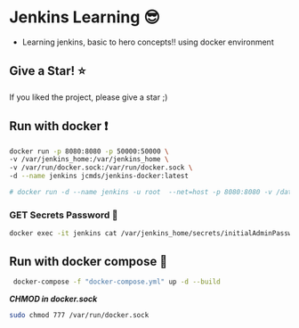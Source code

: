 # Jenkins Learning :sunglasses:

- Learning jenkins, basic to hero concepts!! using docker environment

## Give a Star! :star:

If you liked the project, please give a star ;)


## Run with docker ❗

```sh
docker run -p 8080:8080 -p 50000:50000 \
-v /var/jenkins_home:/var/jenkins_home \ 
-v /var/run/docker.sock:/var/run/docker.sock \
-d --name jenkins jcmds/jenkins-docker:latest

# docker run -d --name jenkins -u root  --net=host -p 8080:8080 -v /data/jenkins:/var/jenkins_home -v /var/run/docker.sock:/var/run/docker.sock
```

### GET Secrets Password 🔑

```sh
docker exec -it jenkins cat /var/jenkins_home/secrets/initialAdminPassword
```

## Run with docker compose 🚧

```sh
 docker-compose -f "docker-compose.yml" up -d --build
```

***CHMOD in docker.sock***

```sh
sudo chmod 777 /var/run/docker.sock
```
